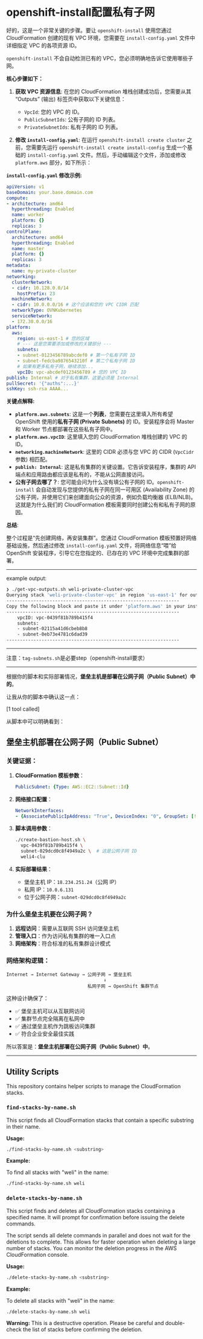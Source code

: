 # openshift-install配置私有子网

好的，这是一个非常关键的步骤。要让 `openshift-install` 使用您通过 CloudFormation 创建的现有 VPC 环境，您需要在 `install-config.yaml` 文件中详细指定 VPC 的各项资源 ID。

`openshift-install` 不会自动检测已有的 VPC，您必须明确地告诉它使用哪些子网。

**核心步骤如下：**

1. **获取 VPC 资源信息**: 在您的 CloudFormation 堆栈创建成功后，您需要从其 “Outputs” (输出) 标签页中获取以下关键信息：
    * `VpcId`: 您的 VPC 的 ID。
    * `PublicSubnetIds`: 公有子网的 ID 列表。
    * `PrivateSubnetIds`: 私有子网的 ID 列表。

2. **修改 `install-config.yaml`**: 在运行 `openshift-install create cluster` 之前，您需要先运行 `openshift-install create install-config` 生成一个基础的 `install-config.yaml` 文件。然后，手动编辑这个文件，添加或修改 `platform.aws` 部分，如下所示：

**`install-config.yaml` 修改示例:**

```yaml
apiVersion: v1
baseDomain: your.base.domain.com
compute:
- architecture: amd64
  hyperthreading: Enabled
  name: worker
  platform: {}
  replicas: 3
controlPlane:
  architecture: amd64
  hyperthreading: Enabled
  name: master
  platform: {}
  replicas: 3
metadata:
  name: my-private-cluster
networking:
  clusterNetwork:
  - cidr: 10.128.0.0/14
    hostPrefix: 23
  machineNetwork:
  - cidr: 10.0.0.0/16 # 这个应该和您的 VPC CIDR 匹配
  networkType: OVNKubernetes
  serviceNetwork:
  - 172.30.0.0/16
platform:
  aws:
    region: us-east-1 # 您的区域
    # --- 这是您需要添加或修改的关键部分 ---
    subnets:
    - subnet-0123456789abcdef0 # 第一个私有子网 ID
    - subnet-fedcba9876543210f # 第二个私有子网 ID
    # 如果有更多私有子网，继续添加...
    vpcID: vpc-abcdef0123456789 # 您的 VPC ID
publish: Internal # 对于私有集群，这里必须是 Internal
pullSecret: '{"auths":...}'
sshKey: ssh-rsa AAAA...
```

**关键点解释:**

* **`platform.aws.subnets`**: 这是一个**列表**，您需要在这里填入所有希望 OpenShift 使用的**私有子网 (Private Subnets)** 的 ID。安装程序会将 Master 和 Worker 节点都部署在这些私有子网中。
* **`platform.aws.vpcID`**: 这里填入您的 CloudFormation 堆栈创建的 VPC 的 ID。
* **`networking.machineNetwork`**: 这里的 CIDR 必须与您 VPC 的 CIDR (`VpcCidr` 参数) 相匹配。
* **`publish: Internal`**: 这是私有集群的关键设置。它告诉安装程序，集群的 API 端点和应用路由都应该是私有的，不能从公网直接访问。
* **公有子网去哪了？**: 您可能会问为什么没有填公有子网的 ID。`openshift-install` 会自动发现与您提供的私有子网在同一可用区 (Availability Zone) 的公有子网，并使用它们来创建面向公众的资源，例如负载均衡器 (ELB/NLB)。这就是为什么我们的 CloudFormation 模板需要同时创建公有和私有子网的原因。

**总结**:

整个过程是“先创建网络，再安装集群”。您通过 CloudFormation 模板预置好网络基础设施，然后通过修改 `install-config.yaml` 文件，将网络信息“喂”给 OpenShift 安装程序，引导它在您指定的、已存在的 VPC 环境中完成集群的部署。

---

example output:

```bash
❯ ./get-vpc-outputs.sh weli-private-cluster-vpc
Querying stack 'weli-private-cluster-vpc' in region 'us-east-1' for outputs...
----------------------------------------------------------------
Copy the following block and paste it under 'platform.aws' in your install-config.yaml
----------------------------------------------------------------
    vpcID: vpc-0439f81b789b415f4
    subnets:
    - subnet-02115a41d6cbeb8b8
    - subnet-0eb73e4781c6dad39
----------------------------------------------------------------
```

---

注意：`tag-subnets.sh`是必要step（openshift-install要求）

---

根据你的脚本和实际部署情况，**堡垒主机是部署在公网子网（Public Subnet）中的**。

让我从你的脚本中确认这一点：


[1 tool called]

从脚本中可以明确看到：

## 堡垒主机部署在公网子网（Public Subnet）

### 关键证据：

1. **CloudFormation 模板参数**：
   ```yaml
   PublicSubnet: {Type: AWS::EC2::Subnet::Id}
   ```

2. **网络接口配置**：
   ```yaml
   NetworkInterfaces:
   - {AssociatePublicIpAddress: "True", DeviceIndex: "0", GroupSet: [!GetAtt BastionSecurityGroup.GroupId], SubnetId: !Ref "PublicSubnet"}
   ```

3. **脚本调用参数**：
   ```bash
   ./create-bastion-host.sh \
     vpc-0439f81b789b415f4 \
     subnet-029dcd0c8f4949a2c \  # 这是公网子网 ID
     weli4-clu
   ```

4. **实际部署结果**：
   - 堡垒主机 IP：`18.234.251.24`（公网 IP）
   - 私网 IP：`10.0.6.131`
   - 位于公网子网：`subnet-029dcd0c8f4949a2c`

### 为什么堡垒主机要在公网子网？

1. **远程访问**：需要从互联网 SSH 访问堡垒主机
2. **管理入口**：作为访问私有集群的唯一入口点
3. **网络架构**：符合标准的私有集群设计模式

### 网络架构逻辑：

```
Internet → Internet Gateway → 公网子网 → 堡垒主机
                                    ↓
                              私网子网 → OpenShift 集群节点
```

这种设计确保了：
- ✅ 堡垒主机可以从互联网访问
- ✅ 集群节点完全隔离在私网中
- ✅ 通过堡垒主机作为跳板访问集群
- ✅ 符合企业安全最佳实践

所以答案是：**堡垒主机部署在公网子网（Public Subnet）中**。

---

## Utility Scripts

This repository contains helper scripts to manage the CloudFormation stacks.

### `find-stacks-by-name.sh`

This script finds all CloudFormation stacks that contain a specific substring in their name.

**Usage:**

```bash
./find-stacks-by-name.sh <substring>
```

**Example:**

To find all stacks with "weli" in the name:

```bash
./find-stacks-by-name.sh weli
```

### `delete-stacks-by-name.sh`

This script finds and deletes all CloudFormation stacks containing a specified name. It will prompt for confirmation before issuing the delete commands.

The script sends all delete commands in parallel and does not wait for the deletions to complete. This allows for faster operation when deleting a large number of stacks. You can monitor the deletion progress in the AWS CloudFormation console.

**Usage:**

```bash
./delete-stacks-by-name.sh <substring>
```

**Example:**

To delete all stacks with "weli" in the name:

```bash
./delete-stacks-by-name.sh weli
```

**Warning:** This is a destructive operation. Please be careful and double-check the list of stacks before confirming the deletion.

